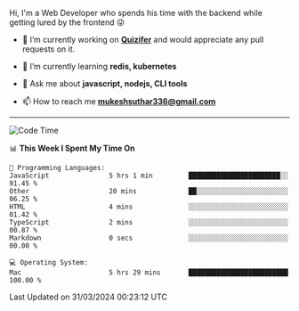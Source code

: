 Hi, I'm a Web Developer who spends his time with the backend while getting lured by the frontend 😜

- 🔭 I’m currently working on **[Quizifer](https://github.com/SutharMukesh/Quizifer/)** and would appreciate any pull requests on it.

- 🌱 I’m currently learning **redis, kubernetes**

- 💬 Ask me about **javascript, nodejs, CLI tools**

- 📫 How to reach me **mukeshsuthar336@gmail.com**

---
<!--START_SECTION:waka-->
![Code Time](http://img.shields.io/badge/Code%20Time-2%2C893%20hrs%2039%20mins-blue)

📊 **This Week I Spent My Time On** 

```text
💬 Programming Languages: 
JavaScript               5 hrs 1 min         ███████████████████████░░   91.45 % 
Other                    20 mins             ██░░░░░░░░░░░░░░░░░░░░░░░   06.25 % 
HTML                     4 mins              ░░░░░░░░░░░░░░░░░░░░░░░░░   01.42 % 
TypeScript               2 mins              ░░░░░░░░░░░░░░░░░░░░░░░░░   00.87 % 
Markdown                 0 secs              ░░░░░░░░░░░░░░░░░░░░░░░░░   00.00 % 

💻 Operating System: 
Mac                      5 hrs 29 mins       █████████████████████████   100.00 % 
```


 Last Updated on 31/03/2024 00:23:12 UTC
<!--END_SECTION:waka-->
